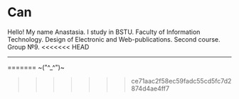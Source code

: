 ﻿# Can
Hello!
My name Anastasia.
I study in BSTU.
Faculty of Information Technology.
Design of Electronic and Web-publications.
Second course.
Group №9.
<<<<<<< HEAD
******
=======
~("^_^")~
>>>>>>> ce71aac2f58ec59fadc55cd5fc7d2874d4ae4ff7
